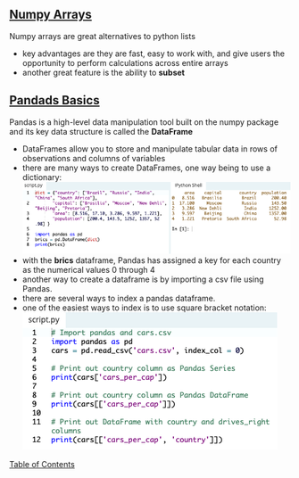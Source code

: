 ## [Numpy Arrays](https://www.learnpython.org/en/Numpy_Arrays)

Numpy arrays are great alternatives to python lists
- key advantages are they are fast, easy to work with, and give users the opportunity to perform calculations across entire arrays
- another great feature is the ability to **subset**

## [Pandads Basics](https://www.learnpython.org/en/Pandas_Basics)

Pandas is a high-level data manipulation tool built on the numpy package and its key data structure is called the **DataFrame**
- DataFrames allow you to store and manipulate tabular data in rows of observations and columns of variables
- there are many ways to create DataFrames, one way being to use a dictionary:
![data frame dictionary](img/dict_dataframe.png)
- with the **brics** dataframe, Pandas has assigned a key for each country as the numerical values 0 through 4
- another way to create a dataframe is by importing a csv file using Pandas.
- there are several ways to index a pandas dataframe. 
- one of the easiest  ways to index is to use square bracket notation:
![index data frame](img/idx_dataframe.png)

[Table of Contents](../index.md)

